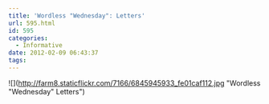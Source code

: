 ```yaml
---
title: 'Wordless "Wednesday": Letters'
url: 595.html
id: 595
categories:
  - Informative
date: 2012-02-09 06:43:37
tags:
---
```


![](http://farm8.staticflickr.com/7166/6845945933_fe01caf112.jpg "Wordless "Wednesday" Letters")